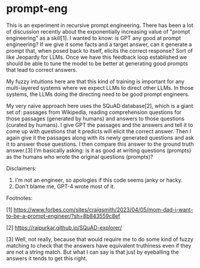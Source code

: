 # prompt-eng

This is an experiment in recursive prompt engineering. There has been a lot of discussion recently about the exponentially increasing value of "prompt engineering" as a skill[1]. I wanted to know: is GPT any good at prompt engineering? If we give it some facts and a target answer, can it generate a prompt that, when posed back to itself, elicits the correct response? Sort of like Jeopardy for LLMs. Once we have this feedback loop established we should be able to tune the model to be better at generating good prompts that lead to correct answers.

My fuzzy intuitions here are that this kind of training is important for any multi-layered systems where we expect LLMs to direct other LLMs. In those systems, the LLMs doing the directing need to be good prompt engineers.

My very naive approach here uses the SQuAD database[2], which is a giant set of: passages from Wikipedia, reading comprehension questions for those passages (generated by humans) and answers to those questions (curated by humans). I give GPT the passages and the answers and tell it to come up with questions that it predicts will elicit the correct answer. Then I again give it the passages along with its newly generated questions and ask it to answer those questions. I then compare this answer to the ground truth answer.[3] I'm basically asking: is it as good at writing questions (prompts) as the humans who wrote the original questions (prompts)?

Disclaimers:

1. I'm not an engineer, so apologies if this code seems janky or hacky.
2. Don't blame me, GPT-4 wrote most of it.

Footnotes:

[1] https://www.forbes.com/sites/craigsmith/2023/04/05/mom-dad-i-want-to-be-a-prompt-engineer/?sh=8b843559c8ef

[2] https://rajpurkar.github.io/SQuAD-explorer/

[3] Well, not really, because that would require me to do some kind of fuzzy matching to check that the answers have equivalent truthiness even if they are not a string match. But what I can say is that just by eyeballing the answers it tends to get this right.
